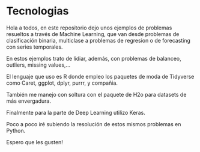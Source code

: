 # Tecnologias

Hola a todos, en este repositorio dejo unos ejemplos de problemas resueltos a través de Machine Learning, 
que van desde problemas de clasificación binaria, multiclase a problemas de regresion o de forecasting con series temporales.

En estos ejemplos trato de lidiar, además, con problemas de balanceo, outliers, missing values,...

El lenguaje que uso es R donde empleo los paquetes de moda de Tidyverse como Caret, ggplot, dplyr, purrr, y compañia. 

También me manejo con soltura con el paquete de H2o para datasets de más envergadura.

Finalmente para la parte de Deep Learning utilizo Keras. 

Poco a poco iré subiendo la resolución de estos mismos problemas en Python.

Espero que les gusten!
